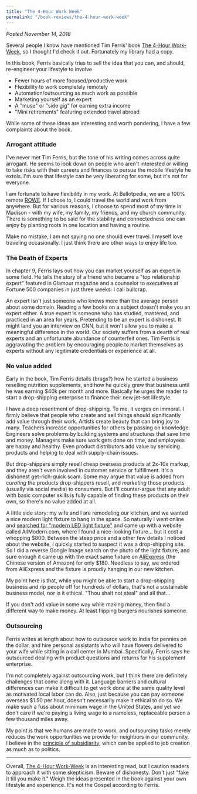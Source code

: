 ```yaml
---
title: "The 4-Hour Work Week"
permalink: "/book-reviews/the-4-hour-work-week"
---
```


*Posted November 14, 2018*

Several people I know have mentioned Tim Ferris' book [The 4-Hour Work-Week](https://amzn.to/2qO8RZw), so I thought I'd check it out. Fortunately my library had a copy.

In this book, Ferris basically tries to sell the idea that you can, and should, re-engineer your lifestyle to involve
* Fewer hours of more focused/productive work
* Flexibility to work completely remotely
* Automation/outsourcing as much work as possible
* Marketing yourself as an expert
* A "muse" or "side gig" for earning extra income
* "Mini retirements" featuring extended travel abroad

While some of these ideas are interesting and worth pondering, I have a few complaints about the book.

### Arrogant attitude
I've never met Tim Ferris, but the tone of his writing comes across quite arrogant. He seems to look down on people who aren't interested or willing to take risks with their careers and finances to pursue the mobile lifestyle he extols. I'm sure that lifestyle can be very liberating for some, but it's not for everyone.

I am fortunate to have flexibility in my work. At Ballotpedia, we are a 100% remote [ROWE](https://en.wikipedia.org/wiki/ROWE). If I chose to, I could travel the world and work from anywhere. But for various reasons, I choose to spend most of my time in Madison - with my wife, my family, my friends, and my church community. There is something to be said for the stability and connectedness one can enjoy by planting roots in one location and having a routine.

Make no mistake, I am not saying no one should ever travel. I myself love traveling occasionally. I just think there are other ways to enjoy life too.

### The Death of Experts
In chapter 9, Ferris lays out how you can market yourself as an expert in some field. He tells the story of a friend who became a "top relationship expert" featured in Glamour magazine and a counselor to executives at Fortune 500 companies in just three weeks. I call bullcrap.

An expert isn't just someone who knows more than the average person about some domain. Reading a few books on a subject doesn't make you an expert either. A true expert is someone who has studied, mastered, and practiced in an area for years. Pretending to be an expert is dishonest. It might land you an interview on CNN, but it won't allow you to make a meaningful difference in the world.
Our society suffers from a dearth of real experts and an unfortunate abundance of counterfeit ones. Tim Ferris is aggravating the problem by encouraging people to market themselves as experts without any legitimate credentials or experience at all.

### No value added
Early in the book, Tim Ferris details (brags?) how he started a business reselling nutrition supplements, and how he quickly grew that business until he was earning $40k per month and more. Basically he urges the reader to start a drop-shipping enterprise to finance their new jet-set lifestyle.

I have a deep resentment of drop-shipping. To me, it verges on immoral. I firmly believe that people who create and sell things should significantly add value through their work. Artists create beauty that can bring joy to many. Teachers increase opportunities for others by passing on knowledge. Engineers solve problems by building systems and structures that save time and money. Managers make sure work gets done on time, and employees are happy and healthy. Even product distributors add value by servicing products and helping to deal with supply-chain issues.

But drop-shippers simply resell cheap overseas products at 2x-10x markup, and they aren't even involved in customer service or fulfillment. It's a dishonest get-rich-quick scam. Some may argue that value is added from *curating* the products drop-shippers resell, and *marketing* those products (usually via social media) to consumers. But I'll counter-argue that any adult with basic computer skills is fully capable of finding these products on their own, so there's no value added at all.

A little side story: my wife and I are remodeling our kitchen, and we wanted a nice modern light fixture to hang in the space. So naturally I went online and [searched for "modern LED light fixture"](https://www.google.com/search?q=modern+LED+light+fixture) and came up with a website called AllModern.com, where I found a nice-looking fixture... but it cost a whopping $800. Between the steep price and a other few details I noticed about the website, I quickly started to suspect it was a drop-shipping site. So I did a reverse Google Image search on the photo of the light fixture, and sure enough it came up with the exact same fixture on [AliExpress](https://www.aliexpress.com/) (the Chinese version of Amazon) for only $180. Needless to say, we ordered from AliExpress and the fixture is proudly hanging in our new kitchen.

My point here is that, while you might be able to start a drop-shipping business and rip people off for hundreds of dollars, that's not a sustainable business model, nor is it ethical. "Thou shalt not steal" and all that...


If you don't add value in some way while making money, then find a different way to make money. At least flipping burgers nourishes someone.

### Outsourcing
Ferris writes at length about how to outsource work to India for pennies on the dollar, and hire personal assistants who will have flowers delivered to your wife while sitting in a call center in Mumbai. Specifically, Ferris says he outsourced dealing with product questions and returns for his supplement enterprise.

I'm not completely against outsourcing work, but I think there are definitely challenges that come along with it. Language barriers and cultural differences can make it difficult to get work done at the same quality level as motivated local labor can do. Also, just because you can pay someone overseas $1.50 per hour, doesn't necessarily make it ethical to do so. We make such a fuss about minimum wage in the United States, and yet we don't care if we're paying a living wage to a nameless, replaceable person a few thousand miles away.

My point is that we humans are made to work, and outsourcing tasks merely reduces the work opportunities we provide for neighbors in our community. I believe in the [principle of subsidiarity](https://en.wikipedia.org/wiki/Subsidiarity_(Catholicism)), which can be applied to job creation as much as to politics.

---

Overall, [The 4-Hour Work-Week](https://amzn.to/2qO8RZw) is an interesting read, but I caution readers to approach it with some skepticism. Beware of dishonesty. Don't just "fake it till you make it." Weigh the ideas presented in the book against your own lifestyle and experience. It's not the Gospel according to Ferris.
